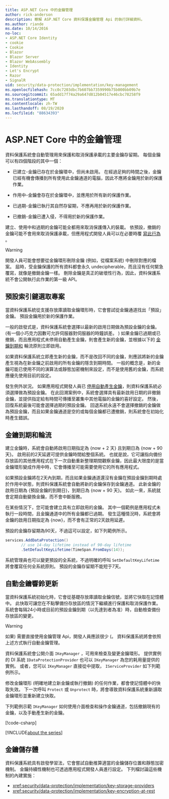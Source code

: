 ```yaml
---
title: ASP.NET Core 中的金鑰管理
author: rick-anderson
description: 瞭解 ASP.NET Core 資料保護金鑰管理 Api 的執行詳細資料。
ms.author: riande
ms.date: 10/14/2016
no-loc:
- ASP.NET Core Identity
- cookie
- Cookie
- Blazor
- Blazor Server
- Blazor WebAssembly
- Identity
- Let's Encrypt
- Razor
- SignalR
uid: security/data-protection/implementation/key-management
ms.openlocfilehash: 7cc0c7203dbc7b607bb7359990b75b000bb09b7e
ms.sourcegitcommit: 65add17f74a29a647d812b04517e46cbc78258f9
ms.translationtype: MT
ms.contentlocale: zh-TW
ms.lasthandoff: 08/19/2020
ms.locfileid: "88634393"
---
```

# <a name="key-management-in-aspnet-core"></a>ASP.NET Core 中的金鑰管理

<a name="data-protection-implementation-key-management"></a>

資料保護系統會自動管理用來保護和取消保護承載的主要金鑰存留期。 每個金鑰可以有四個階段的其中一個：

* 已建立-金鑰已存在於金鑰環中，但尚未啟用。 在經過足夠的時間之後，金鑰已經有機會傳播到所有使用此金鑰通道的電腦，因此不應將金鑰用於新的保護作業。

* 作用中-金鑰會存在於金鑰環中，並應用於所有新的保護作業。

* 已過期-金鑰已執行其自然存留期，不應再用於新的保護作業。

* 已撤銷-金鑰已遭入侵，不得用於新的保護作業。

建立、使用中和過期的金鑰可能全都用來取消保護傳入的裝載。 依預設，撤銷的金鑰可能不會用來取消保護承載，但應用程式開發人員可以在必要時覆 [寫此行為](xref:security/data-protection/consumer-apis/dangerous-unprotect#data-protection-consumer-apis-dangerous-unprotect) 。

>[!WARNING]
> 開發人員可能會想要從金鑰環形刪除金鑰 (例如，從檔案系統) 中刪除對應的檔案。 屆時，受金鑰保護的所有資料都會永久 undecipherable，而且沒有任何緊急覆寫，就像是撤銷金鑰一樣。 刪除金鑰是真正的破壞性行為，因此，資料保護系統不會公開執行此作業的第一級 API。

## <a name="default-key-selection"></a>預設索引鍵選取專案

當資料保護系統從支援存放庫讀取金鑰環形時，它會嘗試從金鑰通道找出「預設」金鑰。 預設金鑰用於新的保護作業。

一般的啟發式是，資料保護系統會選擇以最新的啟用日期做為預設金鑰的金鑰。  (有一個小巧克力因數可允許伺服器對伺服器的時鐘誤差。 ) 如果金鑰已過期或已撤銷，而且應用程式未停用自動產生金鑰，則會產生新的金鑰，並根據以下的 [金鑰到期和](xref:security/data-protection/implementation/key-management#data-protection-implementation-key-management-expiration) 輪流原則立即啟用。

如果資料保護系統立即產生新的金鑰，而不是改回不同的金鑰，則應該將新的金鑰產生視為在新金鑰之前啟用的所有金鑰的隱含到期時間。 一般的概念是，新的金鑰可能已使用不同的演算法或靜態加密機制來設定，而不是使用舊的金鑰，而系統應優先使用目前的設定。

發生例外狀況。 如果應用程式開發人員已 [停用自動產生金鑰](xref:security/data-protection/configuration/overview#disableautomatickeygeneration)，則資料保護系統必須選擇做為預設金鑰。 在此回溯案例中，系統會選擇具有最新啟用日期的非撤銷金鑰，並提供指定給有時間可傳播至叢集中其他電腦的金鑰的喜好設定。 然後，回復系統最後可能會選擇過期的預設金鑰。 回退系統永遠不會選擇撤銷的金鑰做為預設金鑰，而且如果金鑰通道是空的或每個金鑰都已遭撤銷，則系統會在初始化時產生錯誤。

<a name="data-protection-implementation-key-management-expiration"></a>

## <a name="key-expiration-and-rolling"></a>金鑰到期和輪流

建立金鑰時，系統會自動將啟用日期指定為 {now + 2 天} 且到期日為 {now + 90 天}。 啟用前的2天延遲可提供金鑰時間給整個系統。 也就是說，它可讓指向備份存放區的其他應用程式在下一次自動重新整理期間觀察金鑰，因此最大限度的是當金鑰環形變成作用中時，它會傳播至可能需要使用它的所有應用程式。

如果預設金鑰將在2天內到期，而且如果金鑰通道還沒有金鑰在預設金鑰到期時處於作用中狀態，則資料保護系統會自動將新的金鑰保存到金鑰通道。 此新金鑰的啟用日期為 {預設金鑰的到期日}，到期日為 {now + 90 天}。 如此一來，系統就會定期自動變換金鑰，而不會中斷服務。

在某些情況下，您可能會建立具有立即啟用的金鑰。 其中一個範例是應用程式未執行一段時間，且金鑰通道中的所有金鑰都已過期。 發生這種情況時，系統會將金鑰的啟用日期指定為 {now}，而不會有正常的2天啟用延遲。

預設的金鑰存留期為90天，不過這可以設定，如下列範例所示。

```csharp
services.AddDataProtection()
       // use 14-day lifetime instead of 90-day lifetime
       .SetDefaultKeyLifetime(TimeSpan.FromDays(14));
```

系統管理員也可以變更預設的全系統，不過明確的呼叫 `SetDefaultKeyLifetime` 將會覆寫任何全系統原則。 預設的金鑰存留期不能短于7天。

## <a name="automatic-key-ring-refresh"></a>自動金鑰響鈴更新

當資料保護系統初始化時，它會從基礎存放庫讀取金鑰信號，並將它快取在記憶體中。 此快取可讓您在不點擊備份存放區的情況下繼續進行保護和取消保護作業。 系統會每隔24小時或目前的預設金鑰到期（以先達到者為准）時，自動檢查備份存放區的變更。

>[!WARNING]
> 如果) 需要直接使用金鑰管理 Api，開發人員應該很少 (。 資料保護系統將會依照上述方式執行自動金鑰管理。

資料保護系統會公開介面 `IKeyManager` ，可用來檢查及變更金鑰環形。 提供實例的 DI 系統 `IDataProtectionProvider` 也可以 `IKeyManager` 為您的耗用量提供的實例。 或者，您可以 `IKeyManager` 直接從中提取， `IServiceProvider` 如下列範例所示。

修改金鑰環形 (明確地建立新金鑰或執行撤銷) 的任何作業，都會使記憶體中的快取失效。 下一次呼叫 `Protect` 或 `Unprotect` 時，將會導致資料保護系統重新讀取金鑰環形並重新建立快取。

下列範例示範 `IKeyManager` 如何使用介面檢查和操作金鑰通道，包括撤銷現有的金鑰，以及手動產生新的金鑰。

[!code-csharp[](key-management/samples/key-management.cs)]

[!INCLUDE[about the series](~/includes/code-comments-loc.md)]

## <a name="key-storage"></a>金鑰儲存體

資料保護系統具有啟發學習法，它會嘗試自動推算適當的金鑰儲存位置和靜態加密機制。 金鑰持續性機制也可透過應用程式開發人員進行設定。 下列檔討論這些機制的內建實施：

* <xref:security/data-protection/implementation/key-storage-providers>
* <xref:security/data-protection/implementation/key-encryption-at-rest>
